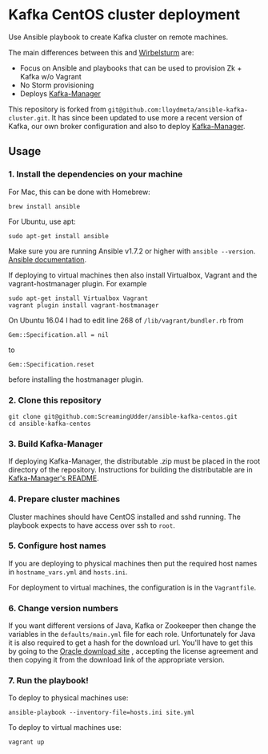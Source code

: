 # Kafka CentOS cluster deployment

Use Ansible playbook to create Kafka cluster on remote machines.

The main differences between this and [Wirbelsturm](https://github.com/miguno/wirbelsturm) are:

- Focus on Ansible and playbooks that can be used to provision Zk + Kafka w/o Vagrant
- No Storm provisioning
- Deploys [Kafka-Manager](https://github.com/yahoo/kafka-manager)

This repository is forked from `git@github.com:lloydmeta/ansible-kafka-cluster.git`. It has since been updated to use more a recent version of Kafka, our own broker configuration and also to deploy [Kafka-Manager](https://github.com/yahoo/kafka-manager).

## Usage

### 1. Install the dependencies on your machine

For Mac, this can be done with Homebrew:
```
brew install ansible
```

For Ubuntu, use apt:
```
sudo apt-get install ansible
```

Make sure you are running Ansible v1.7.2 or higher with `ansible --version`.
[Ansible documentation](http://docs.ansible.com/intro_installation.html).

If deploying to virtual machines then also install Virtualbox, Vagrant and the vagrant-hostmanager plugin. For example
```
sudo apt-get install Virtualbox Vagrant
vagrant plugin install vagrant-hostmanager
```
On Ubuntu 16.04 I had to edit line 268 of `/lib/vagrant/bundler.rb` from
```
Gem::Specification.all = nil
```
to
```
Gem::Specification.reset
```
before installing the hostmanager plugin.

### 2. Clone this repository

```
git clone git@github.com:ScreamingUdder/ansible-kafka-centos.git
cd ansible-kafka-centos
```

### 3. Build Kafka-Manager

If deploying Kafka-Manager, the distributable .zip must be placed in the root directory of the repository.
Instructions for building the distributable are in [Kafka-Manager's README](https://github.com/yahoo/kafka-manager).

### 4. Prepare cluster machines

Cluster machines should have CentOS installed and sshd running. The playbook expects to have access over ssh to `root`.

### 5. Configure host names

If you are deploying to physical machines then put the required host names in `hostname_vars.yml` and `hosts.ini`.

For deployment to virtual machines, the configuration is in the `Vagrantfile`.

### 6. Change version numbers

If you want different versions of Java, Kafka or Zookeeper then change the variables in the `defaults/main.yml` file for each role. Unfortunately for Java it is also required to get a hash for the download url. You'll have to get this by going to the [Oracle download site](http://www.oracle.com/technetwork/pt/java/javase/downloads/jdk8-downloads-2133151.html) , accepting the license agreement and then copying it from the download link of the appropriate version.

### 7. Run the playbook!

To deploy to physical machines use:
```
ansible-playbook --inventory-file=hosts.ini site.yml
```

To deploy to virtual machines use:
```
vagrant up
```
